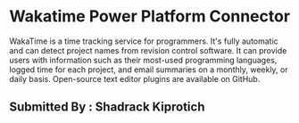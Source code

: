 # Wakatime Power Platform Connector
WakaTime is a time tracking service for programmers. It's fully automatic and can detect project names from revision control software. It can provide users with information such as their most-used programming languages, logged time for each project, and email summaries on a monthly, weekly, or daily basis. Open-source text editor plugins are available on GitHub.
## Submitted By : Shadrack Kiprotich